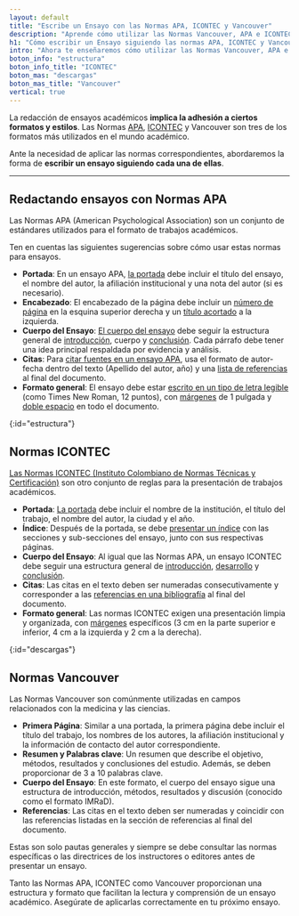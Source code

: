 ```yaml
---
layout: default
title: "Escribe un Ensayo con las Normas APA, ICONTEC y Vancouver"
description: "Aprende cómo utilizar las Normas Vancouver, APA e ICONTEC en la citación de ensayos, las diferencias entre estas normativas y las reglas de formato."
h1: "Cómo escribir un Ensayo siguiendo las normas APA, ICONTEC y Vancouver"
intro: "Ahora te enseñaremos cómo utilizar las Normas Vancouver, APA e ICONTEC en la citación de ensayos, las diferencias entre estas normativas y las reglas de formato."
boton_info: "estructura"
boton_info_title: "ICONTEC"
boton_mas: "descargas"
boton_mas_title: "Vancouver"
vertical: true
---
```

La redacción de ensayos académicos **implica la adhesión a ciertos formatos y estilos**. Las Normas [APA]({{'normas-apa'|relative_url}}), [ICONTEC]({{'normas-icontec'|relative_url}}) y Vancouver son tres de los formatos más utilizados en el mundo académico.

Ante la necesidad de aplicar las normas correspondientes, abordaremos la forma de **escribir un ensayo siguiendo cada una de ellas**.

----

## Redactando ensayos con Normas APA

Las Normas APA (American Psychological Association) son un conjunto de estándares utilizados para el formato de trabajos académicos.

Ten en cuentas las siguientes sugerencias sobre cómo usar estas normas para ensayos.

* **Portada**: En un ensayo APA, [la portada]({{'normas-apa/portada-normas-apa'|relative_url}} "Portadas normas APA") debe incluir el título del ensayo, el nombre del autor, la afiliación institucional y una nota del autor (si es necesario).
* **Encabezado**: El encabezado de la página debe incluir un [número de página]({{'normas-apa/numeracion-normas-apa'|relative_url}} "Numeración normas APA") en la esquina superior derecha y un [título acortado]({{'normas-apa/titulos-y-subtitulos-normas-apa'|relative_url}} "Títulos normas APA") a la izquierda.
* **Cuerpo del Ensayo**: [El cuerpo del ensayo]({{'cuerpo-trabajo-escrito'|relative_url}} "Cuerpo trabajo escrito") debe seguir la estructura general de [introducción]({{'introduccion-trabajo-escrito'|relative_url}} "Introducción trabajo escrito"), cuerpo y [conclusión]({{'conclusiones-trabajo-escrito'|relative_url}} "Conclusión trabajo escrito"). Cada párrafo debe tener una idea principal respaldada por evidencia y análisis.
* **Citas**: Para [citar fuentes en un ensayo APA]({{'normas-apa/citas-normas-apa'|relative_url}} "Citas normas APA"), usa el formato de autor-fecha dentro del texto (Apellido del autor, año) y una [lista de referencias]({{'normas-apa/referencias-bibliograficas-normas-apa'|relative_url}} "Referencias normas APA") al final del documento.
* **Formato general**: El ensayo debe estar [escrito en un tipo de letra legible]({{'normas-apa/textos-normas-apa'|relative_url}} "Textos en normas APA") (como Times New Roman, 12 puntos), con [márgenes]({{'normas-apa/margenes-normas-apa'|relative_url}} "Márgenes normas APA") de 1 pulgada y [doble espacio]({{'normas-apa/interlineado-normas-apa'|relative_url}} "Interlineado normas APA") en todo el documento.
<!-- Anclaje para que la barra fijada no cubra el siguiente subtítulo -->
{:id="estructura"}

## Normas ICONTEC

[Las Normas ICONTEC (Instituto Colombiano de Normas Técnicas y Certificación)]({{'normas-icontec'|relative_url}} "Normas Icontec") son otro conjunto de reglas para la presentación de trabajos académicos.

* **Portada**: [La portada]({{'normas-icontec/portada-contraportada-normas-icontec'|relative_url}} "Portada normas Icontec") debe incluir el nombre de la institución, el título del trabajo, el nombre del autor, la ciudad y el año.
* **Índice**: Después de la portada, se debe [presentar un índice]({{'normas-icontec/tabla-contenido-normas-icontec'|relative_url}} "Índice normas Icontec") con las secciones y sub-secciones del ensayo, junto con sus respectivas páginas.
* **Cuerpo del Ensayo**: Al igual que las Normas APA, un ensayo ICONTEC debe seguir una estructura general de [introducción]({{'normas-icontec/introduccion-normas-icontec'|relative_url}} "Introducción normas Icontec"), [desarrollo]({{'normas-icontec/cuerpo-trabajo-normas-icontec'|relative_url}} "Estructura normas Icontec") y [conclusión]({{'normas-icontec/conclusiones-normas-icontec'|relative_url}} "Conclusiones normas Icontec").
* **Citas**: Las citas en el texto deben ser numeradas consecutivamente y corresponder a las [referencias en una bibliografía]({{'normas-icontec/citas-referencias-normas-icontec'|relative_url}} "Citas y referencias normas Icontec") al final del documento.
* **Formato general**: Las normas ICONTEC exigen una presentación limpia y organizada, con [márgenes]({{'normas-icontec/margenes-normas-icontec'|relative_url}} "Márgenes normas Icontec") específicos (3 cm en la parte superior e inferior, 4 cm a la izquierda y 2 cm a la derecha).
<!-- Anclaje para que la barra fijada no cubra el siguiente subtítulo -->
{:id="descargas"}

## Normas Vancouver

Las Normas Vancouver son comúnmente utilizadas en campos relacionados con la medicina y las ciencias.

* **Primera Página**: Similar a una portada, la primera página debe incluir el título del trabajo, los nombres de los autores, la afiliación institucional y la información de contacto del autor correspondiente.
* **Resumen y Palabras clave**: Un resumen que describe el objetivo, métodos, resultados y conclusiones del estudio. Además, se deben proporcionar de 3 a 10 palabras clave.
* **Cuerpo del Ensayo**: En este formato, el cuerpo del ensayo sigue una estructura de introducción, métodos, resultados y discusión (conocido como el formato IMRaD).
* **Referencias**: Las citas en el texto deben ser numeradas y coincidir con las referencias listadas en la sección de referencias al final del documento.

Estas son solo pautas generales y siempre se debe consultar las normas específicas o las directrices de los instructores o editores antes de presentar un ensayo.

Tanto las Normas APA, ICONTEC como Vancouver proporcionan una estructura y formato que facilitan la lectura y comprensión de un ensayo académico. Asegúrate de aplicarlas correctamente en tu próximo ensayo.
